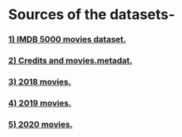 # Sources of the datasets-
### [1) IMDB 5000 movies dataset.](https://www.kaggle.com/carolzhangdc/imdb-5000-movie-dataset)
### [2) Credits and movies.metadat.](https://www.kaggle.com/rounakbanik/the-movies-dataset?select=ratings_small.csv)
### [3) 2018 movies.](https://en.wikipedia.org/wiki/List_of_American_films_of_2018)
### [4) 2019 movies.](https://en.wikipedia.org/wiki/List_of_American_films_of_2019)
### [5) 2020 movies.](https://en.wikipedia.org/wiki/List_of_American_films_of_2020)
